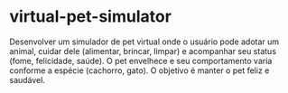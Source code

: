 # virtual-pet-simulator
Desenvolver um simulador de pet virtual onde o usuário pode adotar um animal, cuidar dele (alimentar, brincar, limpar) e acompanhar seu status (fome, felicidade, saúde). O pet envelhece e seu comportamento varia conforme a espécie (cachorro, gato). O objetivo é manter o pet feliz e saudável.

